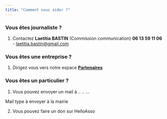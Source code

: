 ```yaml
---
title: "Comment nous aider ?"
---
```


### Vous êtes journaliste ?

1. Contactez **Laetitia BASTIN** (Commission communication)  **06 13 59 11 06** - laetitia.bastin@gmail.com

### Vous êtes une entreprise ?

1. Dirigez vous vers notre espace [**Partenaires**](/partenaires)

### Vous êtes un particulier ?

1. Vous pouvez envoyer un mail à ..
..
...

Mail type à envoyer à la mairie

2. Vous pouvez faire un don sur HelloAsso
